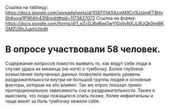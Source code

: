 Ссылка на таблицу: https://docs.google.com/spreadsheets/d/1OEF01A04zmM9CrIXzIqmKT8Hv0hKyygi1PWl4ih43f8/edit#gid=1173837073
Ссылка на форму:
https://docs.google.com/forms/d/1_eZcDJ6d6wOwYlGyljvNXJL8UQk0mj6KGMZU5hJuamU/edit
# В опросе участвовали 58 человек.

Содержание вопросов помогло выявить то, как ведут себя люди в случае удара их мизинца (на ноге) о тумбочку. Более глубокое осмысление полученных данных позволило выявить уровень раздражительности внутри не большой группы людей и основные факторы, которые на это влияют. Так же опрос показал прямо пропорциональную зависимость сна и раздражительности. Также я выяснила, что люди ложащиеся спать позже, более инфантильны и чаще винят за боль тумбочку нежели себя. 
